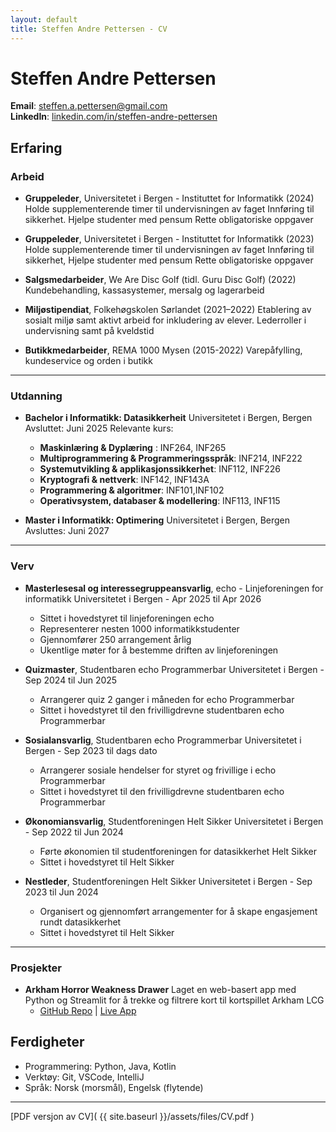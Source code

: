 ```yaml
---
layout: default
title: Steffen Andre Pettersen - CV
---
```


# Steffen Andre Pettersen

**Email**: steffen.a.pettersen@gmail.com  
**LinkedIn**: [linkedin.com/in/steffen-andre-pettersen](https://no.linkedin.com/in/steffen-andre-pettersen-44283424b)

## Erfaring

### Arbeid
- **Gruppeleder**, Universitetet i Bergen - Instituttet for Informatikk (2024)
  Holde supplementerende timer til undervisningen av faget Innføring til sikkerhet.
  Hjelpe studenter med pensum
  Rette obligatoriske oppgaver

- **Gruppeleder**, Universitetet i Bergen - Instituttet for Informatikk (2023)
  Holde supplementerende timer til undervisningen av faget Innføring til sikkerhet, 
  Hjelpe studenter med pensum 
  Rette obligatoriske oppgaver

- **Salgsmedarbeider**, We Are Disc Golf (tidl. Guru Disc Golf) (2022)
  Kundebehandling, kassasystemer, mersalg og lagerarbeid

- **Miljøstipendiat**, Folkehøgskolen Sørlandet (2021–2022)
  Etablering av sosialt miljø samt aktivt arbeid for inkludering av elever.
  Lederroller i undervisning samt på kveldstid

- **Butikkmedarbeider**, REMA 1000 Mysen (2015-2022)
  Varepåfylling, kundeservice og orden i butikk

---
### Utdanning

- **Bachelor i Informatikk: Datasikkerheit**
  Universitetet i Bergen, Bergen
  Avsluttet: Juni 2025
  Relevante kurs:
  - **Maskinlæring & Dyplæring** : INF264, INF265
  - **Multiprogrammering & Programmeringsspråk**: INF214, INF222
  - **Systemutvikling & applikasjonssikkerhet**: INF112, INF226
  - **Kryptografi & nettverk**: INF142, INF143A
  - **Programmering & algoritmer**: INF101,INF102
  - **Operativsystem, databaser & modellering**: INF113, INF115

- **Master i Informatikk: Optimering**
  Universitetet i Bergen, Bergen
  Avsluttes: Juni 2027

---
### Verv

- **Masterlesesal og interessegruppeansvarlig**, echo - Linjeforeningen for informatikk
  Universitetet i Bergen - Apr 2025 til Apr 2026
  - Sittet i hovedstyret til linjeforeningen echo
  - Representerer nesten 1000 informatikkstudenter
  - Gjennomfører 250 arrangement årlig
  - Ukentlige møter for å bestemme driften av linjeforeningen

- **Quizmaster**, Studentbaren echo Programmerbar
  Universitetet i Bergen - Sep 2024 til Jun 2025
  - Arrangerer quiz 2 ganger i måneden for echo Programmerbar
  - Sittet i hovedstyret til den frivilligdrevne studentbaren echo Programmerbar

- **Sosialansvarlig**, Studentbaren echo Programmerbar
  Universitetet i Bergen - Sep 2023 til dags dato
  - Arrangerer sosiale hendelser for styret og frivillige i echo Programmerbar
  - Sittet i hovedstyret til den frivilligdrevne studentbaren echo Programmerbar

- **Økonomiansvarlig**, Studentforeningen Helt Sikker
  Universitetet i Bergen - Sep 2022 til Jun 2024
  - Førte økonomien til studentforeningen for datasikkerhet Helt Sikker
  - Sittet i hovedstyret til Helt Sikker

- **Nestleder**, Studentforeningen Helt Sikker
  Universitetet i Bergen - Sep 2023 til Jun 2024
  - Organisert og gjennomført arrangementer for å skape engasjement rundt datasikkerhet
  - Sittet i hovedstyret til Helt Sikker

---

### Prosjekter

- **Arkham Horror Weakness Drawer**
  Laget en web-basert app med Python og Streamlit for å trekke og filtrere kort til kortspillet Arkham LCG
  - [GitHub Repo](https://github.com/SteffenAP/arkham-weakness-drawer) | [Live App](https://arkham-weakness-drawer.streamlit.app/)
## Ferdigheter

- Programmering: Python, Java, Kotlin
- Verktøy: Git, VSCode, IntelliJ
- Språk: Norsk (morsmål), Engelsk (flytende)

---

[PDF versjon av CV]( {{ site.baseurl }}/assets/files/CV.pdf )
